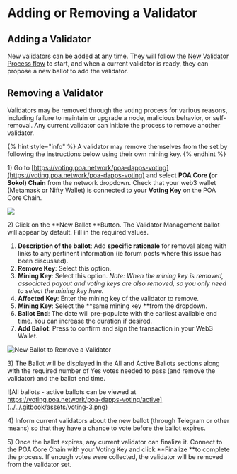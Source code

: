 # Adding or Removing a Validator

## Adding a Validator

New validators can be added at any time. They will follow the [New Validator Process flow](https://github.com/poanetwork/wiki/wiki/Validator-Node-on-AWS) to start, and when a current validator is ready, they can propose a new ballot to add the validator.

## Removing a Validator

Validators may be removed through the voting process for various reasons, including failure to maintain or upgrade a node, malicious behavior, or self-removal. Any current validator can initiate the process to remove another validator.

{% hint style="info" %}
A validator may remove themselves from the set by following the instructions below using their own mining key.
{% endhint %}

1\) Go to [https://voting.poa.network/poa-dapps-voting](https://voting.poa.network/poa-dapps-voting)  and select **POA Core (or Sokol) Chain** from the network dropdown. Check that your web3 wallet (Metamask or Nifty Wallet) is connected to your **Voting Key** on the POA Core Chain.

![](../../.gitbook/assets/voting-1.png)

2\) Click on the **New Ballot **Button. The Validator Management ballot will appear by default. Fill in the required values.

1. **Description of the ballot**: Add **specific rationale** for removal along with links to any pertinent information (ie forum posts where this issue has been discussed).
2. **Remove Key**: Select this option.
3. **Mining Key**: Select this option. _Note: When the mining key is removed, associated payout and voting keys are also removed, so you only need to select the mining key here._
4. **Affected Key**: Enter the mining key of the validator to remove.
5. **Mining Key**:  Select the **same mining key **from the dropdown.
6. **Ballot End**: The date will pre-populate with the earliest available end time. You can increase the duration if desired.
7. **Add Ballot**: Press to confirm and sign the transaction in your Web3 Wallet.

![New Ballot to Remove a Validator](../../.gitbook/assets/voting-2.png)

3\) The Ballot will be displayed in the All and Active Ballots sections along with the required number of Yes votes needed to pass (and remove the validator) and the ballot end time.&#x20;

![All ballots - active ballots can be viewed at https://voting.poa.network/poa-dapps-voting/active](../../.gitbook/assets/voting-3.png)

4\) Inform current validators about the new ballot (through Telegram or other means) so that they have a chance to vote before the ballot expires.&#x20;

5\) Once the ballot expires, any current validator can finalize it. Connect to the POA Core Chain with your Voting Key and click **Finalize **to complete the process. If enough votes were collected, the validator will be removed from the validator set.
